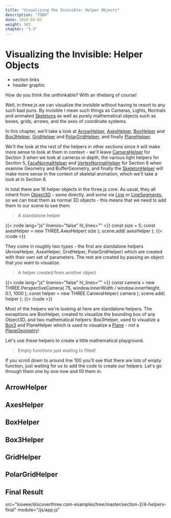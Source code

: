 ```yaml
---
title: "Visualizing the Invisible: Helper Objects"
description: "TODO"
date: 2018-04-02
weight: 303
chapter: "3.3"
---
```


# Visualizing the Invisible: Helper Objects


* section links
* header graphic

How do you think the unthinkable? With an itheberg of course!

Well, in three.js we can visualize the invisible without having to resort to any such bad puns. By invisible I mean such things as Cameras, Lights, Normals and animated [Skeletons](https://threejs.org/docs/#api/objects/Skeleton) as well as purely mathematical objects such as boxes, grids, arrows, and the axes of coordinate systems.

In this chapter, we'll take a look at [ArrowHelper](https://threejs.org/docs/#api/helpers/ArrowHelper),
[AxesHelper](https://threejs.org/docs/#api/helpers/AxesHelper), [BoxHelper](https://threejs.org/docs/#api/helpers/BoxHelper) and [Box3Helper](https://threejs.org/docs/#api/helpers/Box3Helper), [GridHelper](https://threejs.org/docs/#api/helpers/GridHelper) and [PolarGridHelper](https://threejs.org/docs/#api/helpers/PolarGridHelper), and finally [PlaneHelper](https://threejs.org/docs/#api/helpers/PlaneHelper).

We'll the look at the rest of the helpers in other sections since it will make more sense to look at them in context - we'll leave [CameraHelper](https://threejs.org/docs/#api/helpers/A) for Section 3 when we look at cameras in depth, the various light helpers for Section 5, [FaceNormalHelper](https://threejs.org/docs/#api/helpers/A) and [VertexNormalHelper](https://threejs.org/docs/#api/helpers/A) for Section 6 when examine Geometry and BufferGeometry, and finally the [SkeletonHelper](https://threejs.org/docs/#api/helpers/) will make more sense in the context of skeletal animation, which we'll take a look at in Section 8.

In total there are 16 helper objects in the three.js core. As usual, they all inherit from [Object3D](https://threejs.org/docs/#api/core/Object3D) - some directly, and some via [Line](https://threejs.org/docs/#api/objects/Line) or [LineSegments](https://threejs.org/docs/#api/objects/LineSegments), so we can treat them as normal 3D objects - this means that we need to add them to our scene to see them.

> A standalone helper

{{< code lang="js" linenos="false" hl_lines="" >}}
const size = 5;
const axesHelper = new THREE.AxesHelper( size );
scene.add( axesHelper );
{{< /code >}}

They come in roughly two types - the first are standalone helpers (ArrowHelper, AxesHelper, GridHelper, PolarGridHelper) which are created with their own set of parameters. The rest are created by passing an object that you want to visualize.

> A helper created from another object

{{< code lang="js" linenos="false" hl_lines="" >}}
const camera = new THREE.PerspectiveCamera( 75, window.innerWidth / window.innerHeight, 0.1, 1000 );
const helper = new THREE.CameraHelper( camera );
scene.add( helper );
{{< /code >}}

Most of the helpers we're looking at here are standalone helpers. The exceptions are BoxHelper, created to visualize the bounding box of any Object3D, and two mathematical helpers: Box3Helper, used to visualize a [Box3](https://threejs.org/docs/#api/math/Box3) and PlaneHelper which is used to visualize a [Plane](https://threejs.org/docs/#api/math/Plane) - _not_ a [PlaneGeometry](PlaneGeometry)!

Let's use these helpers to create a little mathematical playground.


> Empty functions just waiting to filled!

If you scroll down to around line 100 you'll see that there are lots of empty function, just waiting for us to add the code to create our helpers. Let's go through them one by one now and fill them in.

## ArrowHelper

## AxesHelper

## BoxHelper

## Box3Helper

## GridHelper

## PolarGridHelper

## Final Result

src="looeee/discoverthree.com-examples/tree/master/section-2/4-helpers-final" module="/js/app.js"
